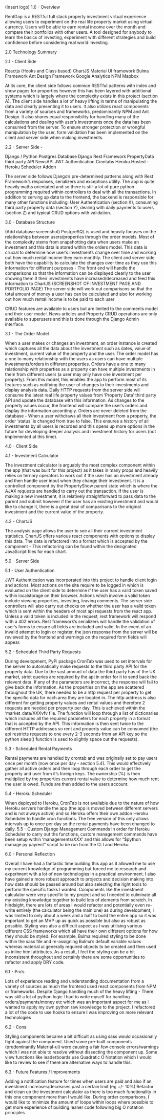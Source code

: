 (Insert logo)
1.0 - Overview

RentGap is a RESTful full stack property investment virtual experience allowing users to experiment on the real life property market using virtual currency. Users will be able to earn rental income over the month and compare their portfolios with other users. A tool designed for anybody to learn the basics of investing, experiment with different strategies and build confidence before considering real world investing.

2.0 Technology Summary

2.1 - Client Side

Reactjs (Hooks and Class based)
ChartJS
Material UI framework
Bulma Framework
Ant Design Framework
Google Analytics
NPM 
Mapbox

At its core, the client side follows common RESTful patterns with index and show pages for properties however this has been layered with additional systems which is largely where the complexity exists in this project (section A).
The client side handles a lot of heavy lifting in terms of manipulating the data and clearly presenting it to users. It also utilizes react components from a variety of sources and frameworks, predominantly NPM and Ant Design.
It also shares equal responsibility for handling many of the calculations and dealing with user’s investments once the data has been consumed from the server. To ensure stronger protection or wrongful manipulation by the user, form validation has been implemented on the client and server side when making investments. 

2.2 - Server Side -

Django / Python
Postgres Database
Django Rest Framework 
PropertyData third party API
NewsAPI
JWT Authentication
Crontabs
Heroku Hosted - Heroku Scheduler Addon


The server side follows Django’s pre-determined patterns along with Rest Framework’s responses, serializers and exceptions utility. The app is quite heavily maths orientated and so there is still a lot of pure python programming required within controllers to deal with all the transactions. In addition to serving up data to the frontend, the backend is responsible for many other functions including: User Authentication (section X), consuming third party property data (section Y), dealing with daily payments to users (section Z) and typical CRUD options with validation. 


3.0 - Database Structure

(Add database screenshot)
PostgreSQL is used and heavily focuses on the relationships between users/properties through the order models. Most of the complexity stems from snapshotting data when users make an investment and this data is stored within the orders model. This data is crucial to determine how user’s investments change over time and working out how much rental income they earn monthly. The client and server side both have the capability to calculate the changes over time as they use this information for different purposes - 
The front end will handle the comparisons so that the information can be displayed clearly to the user showing them if their investments have increased/decreased and feed this information to ChartJS 
(SCREENSHOT OF INVESTMENT PAGE AND PORTFOLIO PAGE)
The server side will work out comparisons so that the total amount of money a user has can be calculated and also for working out how much rental income is to be paid to each user

CRUD features are available to users but are limited to the comments model and their user model. News articles and Property CRUD operations are only available to superusers and this is done through the Django Admin interface.

3.1 - The Order Model

When a user makes or changes an investment, an order instance is created which captures all the data about the investment such as dates, value of investment, current value of the property and the user. 
The order model has a one to many relationship with the users as users can have multiple investments/orders in different properties. Orders have a one to many relationship with  properties as a property can have multiple investments in them from different users (a user may only have one investment per property).
 From this model, this enables the app to perform most of its features such as notifying the user of changes to their investments and display analysis data. Daily HTTP requests from the server side will consume the latest real life property values from ‘Property Data’ third party API and update the database with this information. As changes to the property values occur, the frontend will compare the user’s orders and display the information accordingly. 
Orders are never deleted from the database - When a user withdraws all their investment from a property, the order ‘status’ is changed from true to false. This ensures a history of all investments by all users is recorded and this opens up more options in the future for developing deeper analysis and investment history for users (not implemented at this time).

4.0 - Client Side

4.1 - Investment Calculator

The investment calculator is arguably the most complex component within the app (that was built for this project) as it takes in many props and heavily relies on ternary operators to work out if the user has an investment already and then handle user input when they change their investment. It is a controlled component by the PropertyShow parent state which is where the AJAX requests are handled to carry out the transaction. If the user is making a new investment, it is relatively straightforward to pass data to the parent and submit however if the user has an existing investment and would like to change it, there is a great deal of comparisons to the original investment and the current value of the property.

4.2 - ChartJS

The analysis page allows the user to see all their current investment statistics. ChartJS offers various react components with options to display this data. The data is refactored into a format which is accepted by the component - This refactoring can be found within the designated JavaScript files for each chart.

5.0 - Server Side

5.1 - User Authentication

JWT Authentication was incorporated into this project to handle client login and actions. Most actions on the site require to be logged in which is evaluated on the client side to determine if the user has a valid token saved within localstorage on their browser. Actions which involve a valid token include viewing properties, investing, leaving comments.
The server side controllers will also carry out checks on whether the user has a valid token which is sent within the headers of most api requests from the react app. Unless a valid token is included in the request, rest framework will respond with a 402 errors.
Rest framework’s serializers will handle the validation of user’s forms to ensure all fields are included and valid. In the event of an invalid attempt to login or register, the json response from the server will be reviewed by the frontend and warnings on the required form fields will appear.

5.2 - Scheduled Third Party Requests

During development, PyPi package CronTab was used to set intervals for the server to automatically make requests to the third party API for the property data. Due to the vast amount of data the third party has of the UK market, strict queries are required by the api in order for it to send back the relevent data. If any of the parameters are incorrect, the response will fail to give back the information.
As the properties on the app are scattered throughout the UK, there needed to be a http request per property to get the specific data for each area they are located in. The http address is also different for getting property values and rental values and therefore 2 requests are needed per property per day. 
This is achieved within the ‘market_data/XXXvfv file. The function will loop through a list of dictionaries which includes all the required parameters for each property in a format that is accepted by the API. This information is then sent twice to the different HTTP addresses so rent and property value can be consumed (the api restricts requests to one every 2-3 seconds from an API key so the python sleep() function is used to slightly space out the requests).

5.3 - Scheduled Rental Payments

Rental payments are handled by crontab and was originally set to pay users once per month (now once per day - section 5.4). This would effectively gather all active orders and then loop through each order to get the property and user from it’s foreign keys. The ownership (%) is then multiplied by the properties current rental value to determine how much rent the user is owed. Funds are then added to the users account.

5.4 - Heroku Scheduler

When deployed to Heroku, CronTab is not available due to the nature of how Heroku servers handle the app (the app is moved between different servers and is not always active) and so Heroku offers their own addon Heroku Scheduler to handle cron functions. The free version of this only allows intervals up to once per day so the rental payments have been changed to daily.
5.5 - Custom Django Management Commands
In order for Heroku Scheduler to carry out the functions, custom management commands have been setup within ‘managements/XXX’ and this allows for “$python manage.py payrent” script to be run from the CLI and Heroku

6.0 - Personal Reflection

Overall I have had a fantastic time building this app as it allowed me to use my current knowledge of programming but forced me to research and experiment with a lot of new technologies in a practical environment. I also have gained a more robust approach to projects and decision making into how data should be passed around but also selecting the right tools to perform the specific tasks I wanted. 
Components like the investment calculator were very specific to my project and so I needed to culminate all my existing knowledge together to build lots of elements from scratch. In hindsight, there are lots of areas I would refactor and potentially even re-write entirely (the calculator being the main one) as during development, I was limited to only about a week and a half to build the entire app so it was important to get an MVP up as quick as possible but also as robust as possible.
Styling was also a difficult aspect as I was utilising various different CSS frameworks which all have their own different options for how they should be styled. For example, Bulma required styling to be done within the sass file and re-assigning Bulma’s default variable values whereas material ui generally required objects to be created and then used as inline html attributes. As a result, I feel the styling can be a bit inconsistent throughout and certainly there are some opportunities to refactor and apply DRY code.

6.1 - Pro’s

Lots of experience reading and understanding documentation from a variety of sources as much the frontend used react components from NPM or frameworks.
Despite Django handling much of the heavy lifting - There was still a lot of python logic I had to write myself for handling orders/payments/money etc which was an important aspect for me as I wanted to apply my own python raw knowledge to the project.
I refactored a lot of the code to use hooks to ensure I was improving on more relevant technologies

6.2 - Cons

Styling components became a bit difficult as using sass would occasionally fight against the component. Used some pre-built components (predominantly Material-ui) were causing a fair few console errors/warnings which I was not able to resolve without dissecting the component up.
Some view functions like leaderboards use Quadratic O Notation which I would like to review to see if there are alternative ways to handle this.

6.3 - Future Features / Improvements

Adding a notification feature for times when users are paid and also if an investment increases/decreases past a certain limit (eg +/- 10%) 
Refactor and clean up the investment calculator as there is too much functionality in this one component more than I would like. 
During order comparisons, I would like to minimize the amount of loops within loops where possible to get more experience of building leaner code following big O notation principles
